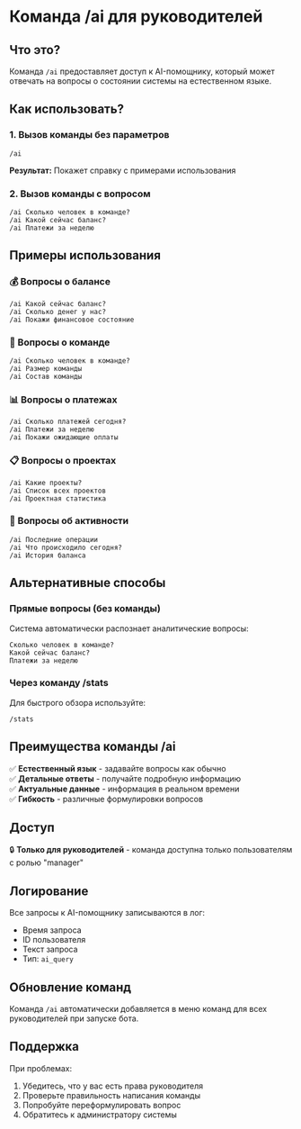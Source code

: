 # Команда /ai для руководителей

## Что это?

Команда `/ai` предоставляет доступ к AI-помощнику, который может отвечать на вопросы о состоянии системы на естественном языке.

## Как использовать?

### 1. Вызов команды без параметров
```
/ai
```
**Результат:** Покажет справку с примерами использования

### 2. Вызов команды с вопросом
```
/ai Сколько человек в команде?
/ai Какой сейчас баланс?
/ai Платежи за неделю
```

## Примеры использования

### 💰 Вопросы о балансе
```
/ai Какой сейчас баланс?
/ai Сколько денег у нас?
/ai Покажи финансовое состояние
```

### 👥 Вопросы о команде
```
/ai Сколько человек в команде?
/ai Размер команды
/ai Состав команды
```

### 📊 Вопросы о платежах
```
/ai Сколько платежей сегодня?
/ai Платежи за неделю
/ai Покажи ожидающие оплаты
```

### 📋 Вопросы о проектах
```
/ai Какие проекты?
/ai Список всех проектов
/ai Проектная статистика
```

### 🔄 Вопросы об активности
```
/ai Последние операции
/ai Что происходило сегодня?
/ai История баланса
```

## Альтернативные способы

### Прямые вопросы (без команды)
Система автоматически распознает аналитические вопросы:
```
Сколько человек в команде?
Какой сейчас баланс?
Платежи за неделю
```

### Через команду /stats
Для быстрого обзора используйте:
```
/stats
```

## Преимущества команды /ai

✅ **Естественный язык** - задавайте вопросы как обычно  
✅ **Детальные ответы** - получайте подробную информацию  
✅ **Актуальные данные** - информация в реальном времени  
✅ **Гибкость** - различные формулировки вопросов  

## Доступ

🔒 **Только для руководителей** - команда доступна только пользователям с ролью "manager"

## Логирование

Все запросы к AI-помощнику записываются в лог:
- Время запроса
- ID пользователя  
- Текст запроса
- Тип: `ai_query`

## Обновление команд

Команда `/ai` автоматически добавляется в меню команд для всех руководителей при запуске бота.

## Поддержка

При проблемах:
1. Убедитесь, что у вас есть права руководителя
2. Проверьте правильность написания команды
3. Попробуйте переформулировать вопрос
4. Обратитесь к администратору системы